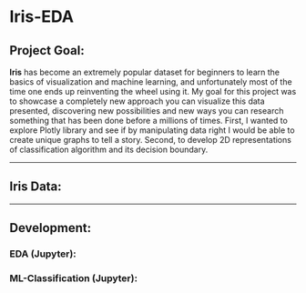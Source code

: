 # Iris-EDA

## Project Goal:
**Iris** has become an extremely popular dataset for beginners to learn the basics of visualization and machine learning, and unfortunately most of the time one ends up reinventing the wheel using it. My goal for this project was to showcase a completely new approach you can visualize this data presented, discovering new possibilities and new ways you can research something that has been done before a millions of times. First, I wanted to explore Plotly library and see if by manipulating data right I would be able to create unique graphs to tell a story. Second, to develop 2D representations of classification algorithm and its decision boundary.

---

## Iris Data:

---

## Development:
### EDA (Jupyter):

### ML-Classification (Jupyter):
